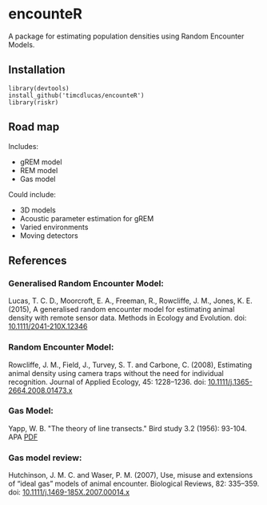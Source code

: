 encounteR
==========

A package for estimating population densities using Random Encounter Models.



Installation
-------------

    library(devtools)
    install_github('timcdlucas/encounteR')
    library(riskr)


Road map
---------

Includes:
- gREM model
- REM model
- Gas model

Could include:
- 3D models
- Acoustic parameter estimation for gREM
- Varied environments
- Moving detectors





References
-----------

### Generalised Random Encounter Model:
Lucas, T. C. D., Moorcroft, E. A., Freeman, R., Rowcliffe, J. M., Jones, K. E. (2015), A generalised random encounter model for estimating animal density with remote sensor data. Methods in Ecology and Evolution. doi: [10.1111/2041-210X.12346](http://onlinelibrary.wiley.com/doi/10.1111/2041-210X.12346/full)

### Random Encounter Model:
Rowcliffe, J. M., Field, J., Turvey, S. T. and Carbone, C. (2008), Estimating animal density using camera traps without the need for individual recognition. Journal of Applied Ecology, 45: 1228–1236. doi: [10.1111/j.1365-2664.2008.01473.x](http://onlinelibrary.wiley.com/doi/10.1111/j.1365-2664.2008.01473.x/full)

### Gas Model:
Yapp, W. B. "The theory of line transects." Bird study 3.2 (1956): 93-104.
APA	[PDF](http://www.tandfonline.com/doi/pdf/10.1080/00063655609475840)

### Gas model review:

Hutchinson, J. M. C. and Waser, P. M. (2007), Use, misuse and extensions of “ideal gas” models of animal encounter. Biological Reviews, 82: 335–359. doi: [10.1111/j.1469-185X.2007.00014.x](http://onlinelibrary.wiley.com/doi/10.1111/j.1469-185X.2007.00014.x/abstract)



